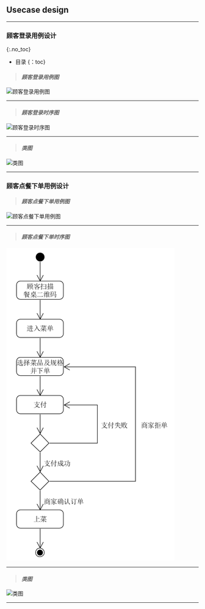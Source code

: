 

## Usecase design
- - -
### 顾客登录用例设计
{:.no_toc}

* 目录
{：toc}

> #### ***顾客登录用例图***

![顾客登录用例图](/UML/pictures/images/注册登录.png)

* * *

> #### ***顾客登录时序图***

![顾客登录时序图](UsercaseDiagram/UsercaseDiagramIMG/注册用例图.png)

- - -

> #### ***类图***

![类图](UsercaseDiagram/UsercaseDiagramIMG/用例图.png)

_ _ _

### 顾客点餐下单用例设计

> #### ***顾客点餐下单用例图***

![顾客点餐下单用例图](UsercaseDiagram/UsercaseDiagramIMG/点餐.png)

* * *

> #### ***顾客点餐下单时序图***

![顾客点餐下单时序图](UseCases/UseCaseIMG/点餐活动图.png)

- - -

> #### ***类图***

![类图](UsercaseDiagram/UsercaseDiagramIMG/用例图.png)
_ _ _
